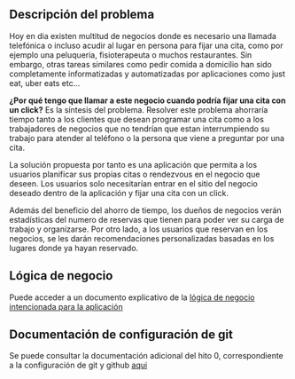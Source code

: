 
## Descripción del problema

Hoy en dia existen multitud de negocios donde es necesario una llamada telefónica o incluso acudir al lugar en persona para fijar una cita, como por ejemplo una peluqueria, fisioterapeuta o muchos restaurantes. Sin embargo, otras tareas similares como pedir comida a domicilio han sido completamente informatizadas y automatizadas por aplicaciones como just eat, uber eats etc...

**¿Por qué tengo que llamar a este negocio cuando podría fijar una cita con un click?** Es la síntesis del problema. Resolver este problema ahorraría tiempo tanto a los clientes que desean programar una cita como a los trabajadores de negocios que no tendrían que estan interrumpiendo su trabajo para atender al teléfono o la persona que viene a preguntar por una cita. 

La solución propuesta por tanto es una aplicación que permita a los usuarios planificar sus propias citas o rendezvous en el negocio que deseen. Los usuarios solo necesitarían entrar en el sitio del negocio deseado dentro de la aplicación y fijar una cita con un click.

Además del beneficio del ahorro de tiempo, los dueños de negocios verán estadísticas del numero de reservas que tienen para poder ver su carga de trabajo y organizarse. Por otro lado, a los usuarios que reservan en los negocios, se les darán recomendaciones personalizadas basadas en los lugares donde ya hayan reservado. 

## Lógica de negocio

Puede acceder a un documento explicativo de la [lógica de negocio intencionada para la aplicación](./logica-negocio.md) 

## Documentación de configuración de git

Se puede consultar la documentación adicional del hito 0, correspondiente a la configuración de git y github [aqui](./configuracion-entorno-git.md)
